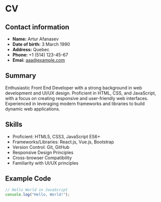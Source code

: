 # CV

## Contact information

- **Name:** Artur Afanasev
- **Date of birth:** 3 March 1990
- **Address:** Quebec
- **Phone:** +1 (514) 123-45-67
- **Emai:** aaa@example.com

## Summary

Enthusiastic Front End Developer with a strong background in web development and UI/UX design. Proficient in HTML, CSS, and JavaScript, with a focus on creating responsive and user-friendly web interfaces. Experienced in leveraging modern frameworks and libraries to build dynamic web applications.

## Skills

- Proficient: HTML5, CSS3, JavaScript ES6+
- Frameworks/Libraries: React.js, Vue.js, Bootstrap
- Version Control: Git, GitHub
- Responsive Design Principles
- Cross-browser Compatibility
- Familiarity with UI/UX principles

## Example Code

```javascript
// Hello World in JavaScript
console.log("Hello, World!");
```
